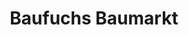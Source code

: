 ---
title: "Baufuchs Baumarkt"
url: /osterburken/baufuchs-baumarkt-industriepark/
shop: Baumarkt
---